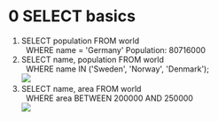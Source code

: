 # 0 SELECT basics  

1. SELECT population FROM world  
      WHERE name = 'Germany' 
    Population: 80716000  
2. SELECT name, population FROM world  
      WHERE name IN ('Sweden', 'Norway', 'Denmark');  
    <img src="./Pictures/Lesson2/sqlZoo0-2.png">  
3. SELECT name, area FROM world  
      WHERE area BETWEEN 200000 AND 250000  
    <img src="./Pictures/Lesson2/sqlZoo0-3.png">